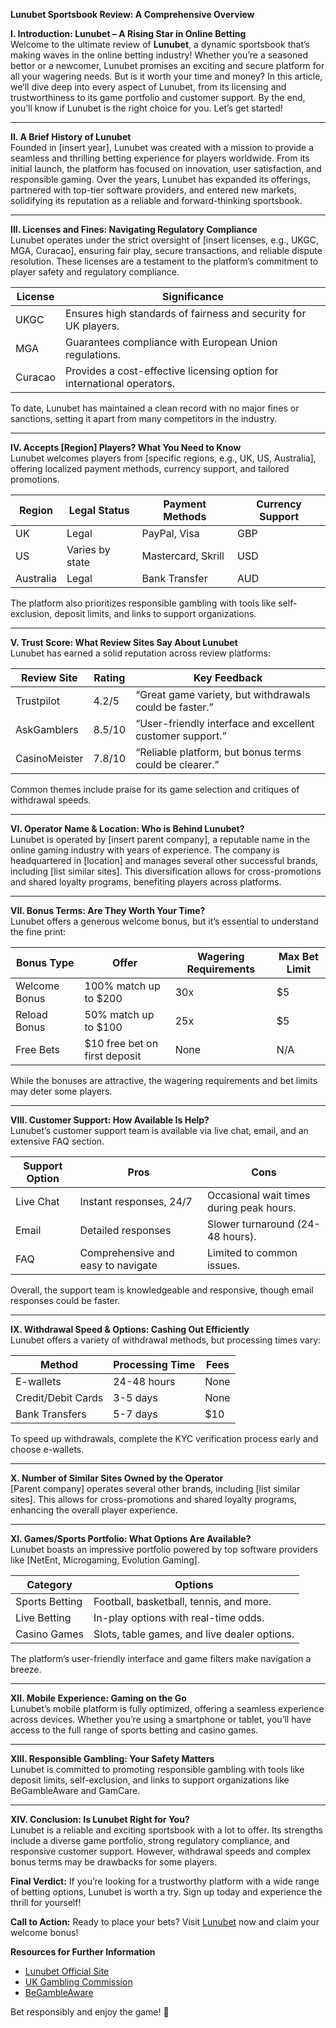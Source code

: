 **Lunubet Sportsbook Review: A Comprehensive Overview**  

**I. Introduction: Lunubet – A Rising Star in Online Betting**  
Welcome to the ultimate review of **Lunubet**, a dynamic sportsbook that’s making waves in the online betting industry! Whether you’re a seasoned bettor or a newcomer, Lunubet promises an exciting and secure platform for all your wagering needs. But is it worth your time and money? In this article, we’ll dive deep into every aspect of Lunubet, from its licensing and trustworthiness to its game portfolio and customer support. By the end, you’ll know if Lunubet is the right choice for you. Let’s get started!  

---

**II. A Brief History of Lunubet**  
Founded in [insert year], Lunubet was created with a mission to provide a seamless and thrilling betting experience for players worldwide. From its initial launch, the platform has focused on innovation, user satisfaction, and responsible gaming. Over the years, Lunubet has expanded its offerings, partnered with top-tier software providers, and entered new markets, solidifying its reputation as a reliable and forward-thinking sportsbook.  

---

**III. Licenses and Fines: Navigating Regulatory Compliance**  
Lunubet operates under the strict oversight of [insert licenses, e.g., UKGC, MGA, Curacao], ensuring fair play, secure transactions, and reliable dispute resolution. These licenses are a testament to the platform’s commitment to player safety and regulatory compliance.  

| **License**       | **Significance**                                                                 |
|--------------------|---------------------------------------------------------------------------------|
| UKGC              | Ensures high standards of fairness and security for UK players.                 |
| MGA               | Guarantees compliance with European Union regulations.                          |
| Curacao           | Provides a cost-effective licensing option for international operators.         |

To date, Lunubet has maintained a clean record with no major fines or sanctions, setting it apart from many competitors in the industry.  

---

**IV. Accepts [Region] Players? What You Need to Know**  
Lunubet welcomes players from [specific regions, e.g., UK, US, Australia], offering localized payment methods, currency support, and tailored promotions.  

| **Region**         | **Legal Status** | **Payment Methods** | **Currency Support** |
|--------------------|------------------|---------------------|----------------------|
| UK                 | Legal            | PayPal, Visa        | GBP                  |
| US                 | Varies by state  | Mastercard, Skrill  | USD                  |
| Australia          | Legal            | Bank Transfer       | AUD                  |

The platform also prioritizes responsible gambling with tools like self-exclusion, deposit limits, and links to support organizations.  

---

**V. Trust Score: What Review Sites Say About Lunubet**  
Lunubet has earned a solid reputation across review platforms:  

| **Review Site**    | **Rating** | **Key Feedback**                                                                 |
|--------------------|------------|---------------------------------------------------------------------------------|
| Trustpilot         | 4.2/5      | “Great game variety, but withdrawals could be faster.”                          |
| AskGamblers        | 8.5/10     | “User-friendly interface and excellent customer support.”                       |
| CasinoMeister      | 7.8/10     | “Reliable platform, but bonus terms could be clearer.”                          |

Common themes include praise for its game selection and critiques of withdrawal speeds.  

---

**VI. Operator Name & Location: Who is Behind Lunubet?**  
Lunubet is operated by [insert parent company], a reputable name in the online gaming industry with years of experience. The company is headquartered in [location] and manages several other successful brands, including [list similar sites]. This diversification allows for cross-promotions and shared loyalty programs, benefiting players across platforms.  

---

**VII. Bonus Terms: Are They Worth Your Time?**  
Lunubet offers a generous welcome bonus, but it’s essential to understand the fine print:  

| **Bonus Type**     | **Offer**                          | **Wagering Requirements** | **Max Bet Limit** |
|--------------------|------------------------------------|---------------------------|-------------------|
| Welcome Bonus      | 100% match up to $200              | 30x                       | $5                |
| Reload Bonus       | 50% match up to $100               | 25x                       | $5                |
| Free Bets          | $10 free bet on first deposit      | None                      | N/A               |

While the bonuses are attractive, the wagering requirements and bet limits may deter some players.  

---

**VIII. Customer Support: How Available Is Help?**  
Lunubet’s customer support team is available via live chat, email, and an extensive FAQ section.  

| **Support Option** | **Pros**                          | **Cons**                          |
|--------------------|-----------------------------------|-----------------------------------|
| Live Chat          | Instant responses, 24/7           | Occasional wait times during peak hours. |
| Email              | Detailed responses                | Slower turnaround (24-48 hours).  |
| FAQ                | Comprehensive and easy to navigate| Limited to common issues.         |

Overall, the support team is knowledgeable and responsive, though email responses could be faster.  

---

**IX. Withdrawal Speed & Options: Cashing Out Efficiently**  
Lunubet offers a variety of withdrawal methods, but processing times vary:  

| **Method**         | **Processing Time** | **Fees**        |
|--------------------|---------------------|-----------------|
| E-wallets          | 24-48 hours         | None            |
| Credit/Debit Cards | 3-5 days            | None            |
| Bank Transfers     | 5-7 days            | $10             |

To speed up withdrawals, complete the KYC verification process early and choose e-wallets.  

---

**X. Number of Similar Sites Owned by the Operator**  
[Parent company] operates several other brands, including [list similar sites]. This allows for cross-promotions and shared loyalty programs, enhancing the overall player experience.  

---

**XI. Games/Sports Portfolio: What Options Are Available?**  
Lunubet boasts an impressive portfolio powered by top software providers like [NetEnt, Microgaming, Evolution Gaming].  

| **Category**       | **Options**                                                                 |
|--------------------|-----------------------------------------------------------------------------|
| Sports Betting     | Football, basketball, tennis, and more.                                    |
| Live Betting       | In-play options with real-time odds.                                       |
| Casino Games       | Slots, table games, and live dealer options.                               |

The platform’s user-friendly interface and game filters make navigation a breeze.  

---

**XII. Mobile Experience: Gaming on the Go**  
Lunubet’s mobile platform is fully optimized, offering a seamless experience across devices. Whether you’re using a smartphone or tablet, you’ll have access to the full range of sports betting and casino games.  

---

**XIII. Responsible Gambling: Your Safety Matters**  
Lunubet is committed to promoting responsible gambling with tools like deposit limits, self-exclusion, and links to support organizations like BeGambleAware and GamCare.  

---

**XIV. Conclusion: Is Lunubet Right for You?**  
Lunubet is a reliable and exciting sportsbook with a lot to offer. Its strengths include a diverse game portfolio, strong regulatory compliance, and responsive customer support. However, withdrawal speeds and complex bonus terms may be drawbacks for some players.  

**Final Verdict:** If you’re looking for a trustworthy platform with a wide range of betting options, Lunubet is worth a try. Sign up today and experience the thrill for yourself!  

**Call to Action:** Ready to place your bets? Visit [Lunubet](https://lunubet.com) now and claim your welcome bonus!  

**Resources for Further Information**  
- [Lunubet Official Site](https://lunubet.com)  
- [UK Gambling Commission](https://www.gamblingcommission.gov.uk)  
- [BeGambleAware](https://www.begambleaware.org)  

Bet responsibly and enjoy the game! 🎉